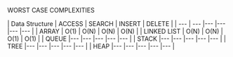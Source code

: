 WORST CASE COMPLEXITIES

| Data Structure | ACCESS |  SEARCH | INSERT | DELETE |
| --- | --- |--- |--- |--- |--- |
| ARRAY | O(1) | O(N) | O(N) | O(N) |
| LINKED LIST | O(N) | O(N) | O(1) | O(1) |
| QUEUE |--- |--- |--- |--- |--- |
| STACK |--- |--- |--- |--- |--- |
| TREE |--- |--- |--- |--- |--- |
| HEAP |--- |--- |--- |--- |--- |
